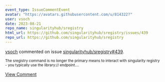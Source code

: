 ```yaml
---
event_type: IssueCommentEvent
avatar: "https://avatars.githubusercontent.com/u/814322?"
user: vsoch
date: 2023-08-21
repo_name: singularityhub/sregistry
html_url: https://github.com/singularityhub/sregistry/issues/439
repo_url: https://github.com/singularityhub/sregistry
---
```


<a href='https://github.com/vsoch' target='_blank'>vsoch</a> commented on issue <a href='https://github.com/singularityhub/sregistry/issues/439' target='_blank'>singularityhub/sregistry#439</a>.

<small>The sregistry command is no longer the primary means to interact with singularity registry - you typically use the library:// endpoint....</small>

<a href='https://github.com/singularityhub/sregistry/issues/439' target='_blank'>View Comment</a>